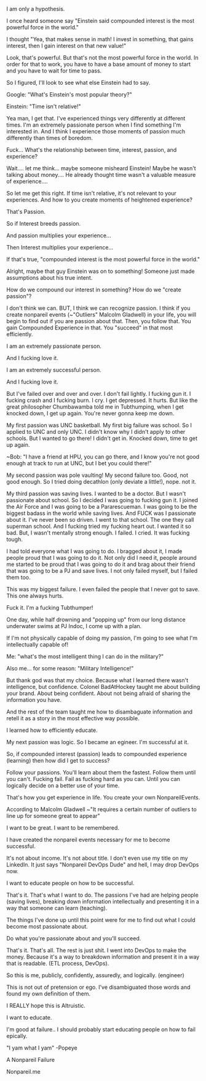 I am only a hypothesis.

I once heard someone say "Einstein said compounded interest is the most powerful force in the world."

I thought "Yea, that makes sense in math! I invest in something, that gains interest, then I gain interest on that new value!"

Look, that's powerful. But that's not the most powerful force in the world. In order for that to work, you have to have a base amount of money to start and you have to wait for time to pass.

So I figured, I'll look to see what else Einstein had to say.

Google: "What's Einstein's most popular theory?"

Einstein: "Time isn't relative!"

Yea man, I get that. I've experienced things very differently at different times. I'm an extremely passionate person when I find something I'm interested in. And I think I experience those moments of passion much differently than times of boredom.

Fuck... What's the relationship between time, interest, passion, and experience?

Wait.... let me think... maybe someone misheard Einstein! Maybe he wasn't talking about money.... He already thought time wasn't a valuable measure of experience....

So let me get this right. If time isn't relative, it's not relevant to your experiences. And how to you create moments of heightened experience?

That's Passion.

So if Interest breeds passion.

And passion multiplies your experience...

Then Interest multiplies your experience...

If that's true, "compounded interest is the most powerful force in the world."

Alright, maybe that guy Einstein was on to something! Someone just made assumptions about his true intent.

How do we compound our interest in something? How do we "create passion"?

I don't think we can. BUT, I think we can recognize passion. I think if you create nonpareil events (~"Outliers" Malcolm Gladwell) in your life, you will begin to find out if you are passion about that. Then, you follow that. You gain Compounded Experience in that. You "succeed" in that most efficiently.

I am an extremely passionate person.

And I fucking love it.

I am an extremely successful person.

And I fucking love it.

But I've failed over and over and over. I don't fail lightly. I fucking gun it. I fucking crash and I fucking burn. I cry. I get depressed. It hurts. But like the great philosopher Chumbawamba told me in Tubthumping, when I get knocked down, I get up again. You're never gonna keep me down.

My first passion was UNC basketball. My first big failure was school. So I applied to UNC and only UNC. I didn't know why I didn't apply to other schools. But I wanted to go there! I didn't get in. Knocked down, time to get up again.

~Bob: "I have a friend at HPU, you can go there, and I know you're not good enough at track to run at UNC, but I bet you could there!"

My second passion was pole vaulting! My second failure too. Good, not good enough. So I tried doing decathlon (only deviate a little!), nope. not it.

My third passion was saving lives. I wanted to be a doctor. But I wasn't passionate about school. So I decided I was going to fucking gun it. I joined the Air Force and I was going to be a Pararescueman. I was going to be the biggest badass in the world while saving lives. And FUCK was I passionate about it. I've never been so driven. I went to that school. The one they call superman school. And I fucking tried my fucking heart out. I wanted it so bad. But, I wasn't mentally strong enough. I failed. I cried. It was fucking tough.

I had told everyone what I was going to do. I bragged about it, I made people proud that I was going to do it. Not only did I need it, people around me started to be proud that I was going to do it and brag about their friend that was going to be a PJ and save lives. I not only failed myself, but I failed them too.

This was my biggest failure. I even failed the people that I never got to save. This one always hurts.

Fuck it. I'm a fucking Tubthumper!

One day, while half drowning and "popping up" from our long distance underwater swims at PJ Indoc, I come up with a plan.

If I'm not physically capable of doing my passion, I'm going to see what I'm intellectually capable of!

Me: "what's the most intelligent thing I can do in the military?"

Also me... for some reason: "Military Intelligence!"

But thank god was that my choice. Because what I learned there wasn't intelligence, but confidence. Colonel BadAtHockey taught me about building your brand. About being confident. About not being afraid of sharing the information you have.

And the rest of the team taught me how to disambaguate information and retell it as a story in the most effective way possible.

I learned how to efficiently educate.

My next passion was logic. So I became an egineer. I'm successful at it.

So, if compounded interest (passion) leads to compounded experience (learning) then how did I get to success?

Follow your passions. You'll learn about them the fastest. Follow them until you can't. Fucking fail. Fail as fucking hard as you can. Until you can logically decide on a better use of your time.

That's how you get experience in life. You create your own NonpareilEvents.

According to Malcolm Gladwell ~"It requires a certain number of outliers to line up for someone great to appear"

I want to be great. I want to be remembered.

I have created the nonpareil events necessary for me to become successful.

It's not about income. It's not about title. I don't even use my title on my LinkedIn. It just says "Nonpareil DevOps Dude" and hell, I may drop DevOps now.

I want to educate people on how to be successful.

That's it. That's what I want to do. The passions I've had are helping people (saving lives), breaking down information intellectually and presenting it in a way that someone can learn (teaching).

The things I've done up until this point were for me to find out what I could become most passionate about.

Do what you're passionate about and you'll succeed.

That's it. That's all. The rest is just shit. I went into DevOps to make the money. Because it's a way to breakdown information and present it in a way that is readable. (ETL process, DevOps).

So this is me, publicly, confidently, assuredly, and logically. (engineer)

This is not out of pretension or ego. I've disambiguated those words and found my own definition of them.

I REALLY hope this is Altruistic.

I want to educate.

I'm good at failure.. I should probably start educating people on how to fail epically.

"I yam what I yam" -Popeye

A Nonpareil Failure

Nonpareil.me